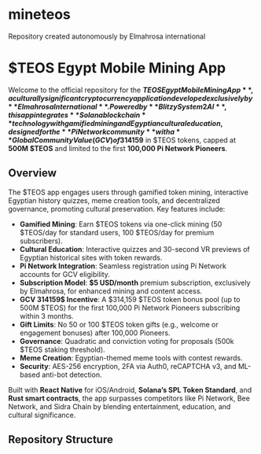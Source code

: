 # mineteos
Repository created autonomously  by Elmahrosa international 
# $TEOS Egypt Mobile Mining App

Welcome to the official repository for the **$TEOS Egypt Mobile Mining App**, a culturally significant cryptocurrency application developed exclusively by **Elmahrosa International**. Powered by **Blitzy System 2 AI**, this app integrates **Solana blockchain** technology with gamified mining and Egyptian cultural education, designed for the **Pi Network community** with a **Global Community Value (GCV) of 314159$** in $TEOS tokens, capped at **500M $TEOS** and limited to the first **100,000 Pi Network Pioneers**.

## Overview

The $TEOS app engages users through gamified token mining, interactive Egyptian history quizzes, meme creation tools, and decentralized governance, promoting cultural preservation. Key features include:

- **Gamified Mining**: Earn $TEOS tokens via one-click mining (50 $TEOS/day for standard users, 100 $TEOS/day for premium subscribers).
- **Cultural Education**: Interactive quizzes and 30-second VR previews of Egyptian historical sites with token rewards.
- **Pi Network Integration**: Seamless registration using Pi Network accounts for GCV eligibility.
- **Subscription Model**: **$5 USD/month** premium subscription, exclusively by Elmahrosa, for enhanced mining and content access.
- **GCV 314159$ Incentive**: A $314,159 $TEOS token bonus pool (up to 500M $TEOS) for the first 100,000 Pi Network Pioneers subscribing within 3 months.
- **Gift Limits**: No 50 or 100 $TEOS token gifts (e.g., welcome or engagement bonuses) after 100,000 Pioneers.
- **Governance**: Quadratic and conviction voting for proposals (500k $TEOS staking threshold).
- **Meme Creation**: Egyptian-themed meme tools with contest rewards.
- **Security**: AES-256 encryption, 2FA via Auth0, reCAPTCHA v3, and ML-based anti-bot detection.

Built with **React Native** for iOS/Android, **Solana’s SPL Token Standard**, and **Rust smart contracts**, the app surpasses competitors like Pi Network, Bee Network, and Sidra Chain by blending entertainment, education, and cultural significance.

## Repository Structure
